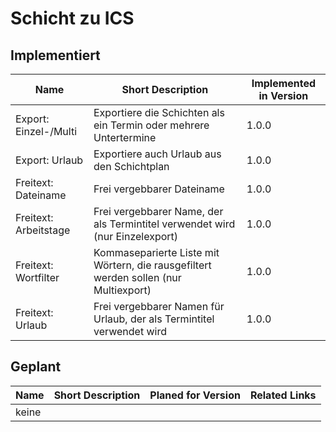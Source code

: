 # Schicht zu ICS

## Implementiert

| Name                  | Short Description                                                                    | Implemented in Version |
| --------------------- | ------------------------------------------------------------------------------------ | ---------------------- |
| Export: Einzel-/Multi | Exportiere die Schichten als ein Termin oder mehrere Untertermine                    | 1.0.0                  |
| Export: Urlaub        | Exportiere auch Urlaub aus den Schichtplan                                           | 1.0.0                  |
| Freitext: Dateiname   | Frei vergebbarer Dateiname                                                           | 1.0.0                  |
| Freitext: Arbeitstage | Frei vergebbarer Name, der als Termintitel verwendet wird (nur Einzelexport)         | 1.0.0                  |
| Freitext: Wortfilter  | Kommaseparierte Liste mit Wörtern, die rausgefiltert werden sollen (nur Multiexport) | 1.0.0                  |
| Freitext: Urlaub      | Frei vergebbarer Namen für Urlaub, der als Termintitel verwendet wird                | 1.0.0                  |

## Geplant

| Name  | Short Description | Planed for Version | Related Links |
| ----- | ----------------- | ------------------ | ------------- |
| keine |                   |                    |               |
